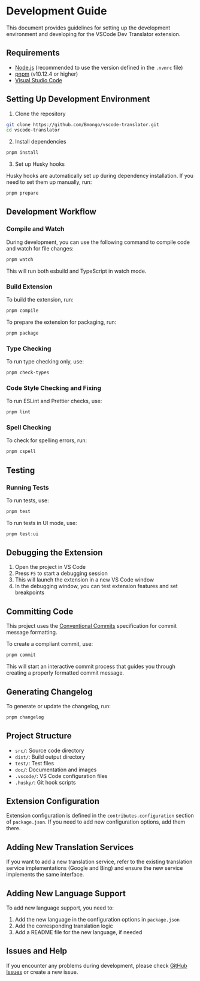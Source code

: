 # Development Guide

This document provides guidelines for setting up the development environment and developing for the VSCode Dev Translator extension.

## Requirements

- [Node.js](https://nodejs.org/) (recommended to use the version defined in the `.nvmrc` file)
- [pnpm](https://pnpm.io/) (v10.12.4 or higher)
- [Visual Studio Code](https://code.visualstudio.com/)

## Setting Up Development Environment

1. Clone the repository

```bash
git clone https://github.com/Bmongo/vscode-translator.git
cd vscode-translator
```

2. Install dependencies

```bash
pnpm install
```

3. Set up Husky hooks

Husky hooks are automatically set up during dependency installation. If you need to set them up manually, run:

```bash
pnpm prepare
```

## Development Workflow

### Compile and Watch

During development, you can use the following command to compile code and watch for file changes:

```bash
pnpm watch
```

This will run both esbuild and TypeScript in watch mode.

### Build Extension

To build the extension, run:

```bash
pnpm compile
```

To prepare the extension for packaging, run:

```bash
pnpm package
```

### Type Checking

To run type checking only, use:

```bash
pnpm check-types
```

### Code Style Checking and Fixing

To run ESLint and Prettier checks, use:

```bash
pnpm lint
```

### Spell Checking

To check for spelling errors, run:

```bash
pnpm cspell
```

## Testing

### Running Tests

To run tests, use:

```bash
pnpm test
```

To run tests in UI mode, use:

```bash
pnpm test:ui
```

## Debugging the Extension

1. Open the project in VS Code
2. Press `F5` to start a debugging session
3. This will launch the extension in a new VS Code window
4. In the debugging window, you can test extension features and set breakpoints

## Committing Code

This project uses the [Conventional Commits](https://www.conventionalcommits.org/) specification for commit message formatting.

To create a compliant commit, use:

```bash
pnpm commit
```

This will start an interactive commit process that guides you through creating a properly formatted commit message.

## Generating Changelog

To generate or update the changelog, run:

```bash
pnpm changelog
```

## Project Structure

- `src/`: Source code directory
- `dist/`: Build output directory
- `test/`: Test files
- `doc/`: Documentation and images
- `.vscode/`: VS Code configuration files
- `.husky/`: Git hook scripts

## Extension Configuration

Extension configuration is defined in the `contributes.configuration` section of `package.json`. If you need to add new configuration options, add them there.

## Adding New Translation Services

If you want to add a new translation service, refer to the existing translation service implementations (Google and Bing) and ensure the new service implements the same interface.

## Adding New Language Support

To add new language support, you need to:

1. Add the new language in the configuration options in `package.json`
2. Add the corresponding translation logic
3. Add a README file for the new language, if needed

## Issues and Help

If you encounter any problems during development, please check [GitHub Issues](https://github.com/Bmongo/vscode-translator/issues) or create a new issue.
